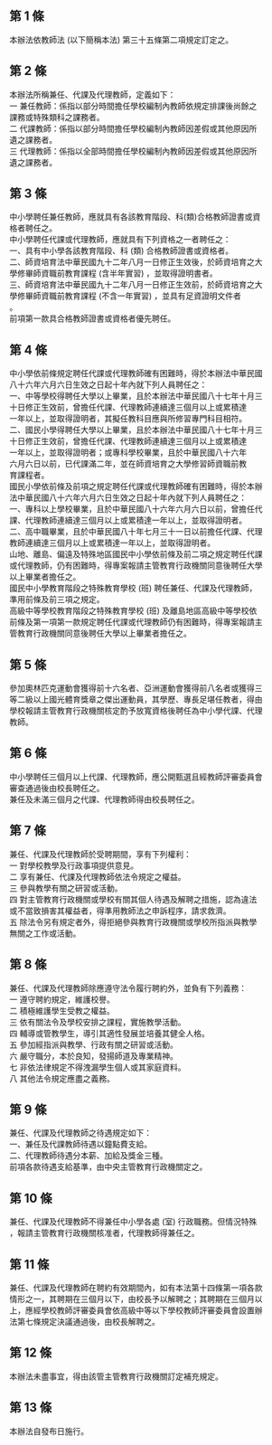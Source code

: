 第 1 條
-------
本辦法依教師法 (以下簡稱本法) 第三十五條第二項規定訂定之。

第 2 條
-------
本辦法所稱兼任、代課及代理教師，定義如下：  
一  兼任教師：係指以部分時間擔任學校編制內教師依規定排課後尚餘之  
    課務或特殊類科之課務者。  
二  代課教師：係指以部分時間擔任學校編制內教師因差假或其他原因所  
    遺之課務者。  
三  代理教師：係指以全部時間擔任學校編制內教師因差假或其他原因所  
    遺之課務者。

第 3 條
-------
中小學聘任兼任教師，應就具有各該教育階段、科(類)合格教師證書或資  
格者聘任之。  
中小學聘任代課或代理教師，應就具有下列資格之一者聘任之：  
一、具有中小學各該教育階段、科 (類) 合格教師證書或資格者。  
二、師資培育法中華民國九十二年八月一日修正生效後，於師資培育之大  
    學修畢師資職前教育課程 (含半年實習) ，並取得證明書者。  
三、師資培育法中華民國九十二年八月一日修正生效前，於師資培育之大  
    學修畢師資職前教育課程 (不含一年實習) ，並具有足資證明文件者  
    。  
前項第一款具合格教師證書或資格者優先聘任。

第 4 條
-------
中小學依前條規定聘任代課或代理教師確有困難時，得於本辦法中華民國  
八十六年六月六日生效之日起十年內就下列人員聘任之：  
一、中等學校得聘任大學以上畢業，且於本辦法中華民國八十七年十月三  
    十日修正生效前，曾擔任代課、代理教師連續達三個月以上或累積達  
    一年以上，並取得證明者，其擬任教科目應與所修習專門科目相符。  
二、國民小學得聘任大學以上畢業，且於本辦法中華民國八十七年十月三  
    十日修正生效前，曾擔任代課、代理教師連續達三個月以上或累積達  
    一年以上，並取得證明者；或專科學校畢業，且於中華民國八十六年  
    六月六日以前，已代課滿二年，並在師資培育之大學修習師資職前教  
    育課程者。  
國民小學依前條及前項之規定聘任代課或代理教師確有困難時，得於本辦  
法中華民國八十六年六月六日生效之日起十年內就下列人員聘任之：  
一、專科以上學校畢業，且於中華民國八十六年六月六日以前，曾擔任代  
    課、代理教師連續達三個月以上或累積達一年以上，並取得證明者。  
二、高中職畢業，且於中華民國八十年七月三十一日以前擔任代課、代理  
    教師連續達三個月以上或累積達一年以上，並取得證明者。  
山地、離島、偏遠及特殊地區國民中小學依前條及前二項之規定聘任代課  
或代理教師，仍有困難時，得專案報請主管教育行政機關同意後聘任大學  
以上畢業者擔任之。  
國民中小學教育階段之特殊教育學校 (班) 聘任兼任、代課及代理教師，  
準用前條及前三項之規定。  
高級中等學校教育階段之特殊教育學校 (班) 及離島地區高級中等學校依  
前條及第一項第一款規定聘任代課或代理教師仍有困難時，得專案報請主  
管教育行政機關同意後聘任大學以上畢業者擔任之。

第 5 條
-------
參加奧林匹克運動會獲得前十六名者、亞洲運動會獲得前八名者或獲得三  
等二級以上國光體育獎章之傑出運動員，其學歷、專長足堪任教者，得由  
學校報請主管教育行政機關核定酌予放寬資格後聘任為中小學代課、代理  
教師。

第 6 條
-------
中小學聘任三個月以上代課、代理教師，應公開甄選且經教師評審委員會  
審查通過後由校長聘任之。  
兼任及未滿三個月之代課、代理教師得由校長聘任之。

第 7 條
-------
兼任、代課及代理教師於受聘期間，享有下列權利：  
一  對學校教學及行政事項提供意見。  
二  享有兼任、代課及代理教師依法令規定之權益。  
三  參與教學有關之研習或活動。  
四  對主管教育行政機關或學校有關其個人待遇及解聘之措施，認為違法  
    或不當致損害其權益者，得準用教師法之申訴程序，請求救濟。  
五  除法令另有規定者外，得拒絕參與教育行政機關或學校所指派與教學  
    無關之工作或活動。

第 8 條
-------
兼任、代課及代理教師除應遵守法令履行聘約外，並負有下列義務：  
一  遵守聘約規定，維護校譽。  
二  積極維護學生受教之權益。  
三  依有關法令及學校安排之課程，實施教學活動。  
四  輔導或管教學生，導引其適性發展並培養其健全人格。  
五  參加經指派與教學、行政有關之研習或活動。  
六  嚴守職分，本於良知，發揚師道及專業精神。  
七  非依法律規定不得洩漏學生個人或其家庭資料。  
八  其他法令規定應盡之義務。

第 9 條
-------
兼任、代課及代理教師之待遇規定如下：  
一、兼任及代課教師待遇以鐘點費支給。  
二、代理教師待遇分本薪、加給及獎金三種。  
前項各款待遇支給基準，由中央主管教育行政機關定之。

第 10 條
--------
兼任、代課及代理教師不得兼任中小學各處 (室) 行政職務。但情況特殊  
，報請主管教育行政機關核准者，代理教師得兼任之。

第 11 條
--------
兼任、代課及代理教師在聘約有效期間內，如有本法第十四條第一項各款  
情形之一，其聘期在三個月以下，由校長予以解聘之；其聘期在三個月以  
上，應經學校教師評審委員會依高級中等以下學校教師評審委員會設置辦  
法第七條規定決議通過後，由校長解聘之。

第 12 條
--------
本辦法未盡事宜，得由該管主管教育行政機關訂定補充規定。

第 13 條
--------
本辦法自發布日施行。


